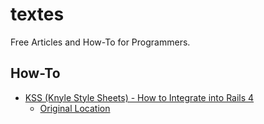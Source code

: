 textes
======

Free Articles and How-To for Programmers.

## How-To

 * [KSS (Knyle Style Sheets) - How to Integrate into Rails 4](kss-rails-4.md)
   * [Original Location](http://www.beaudoinasm.com/ateliers/kss-knyle-style-sheets-how-integrate-rails-4/)
